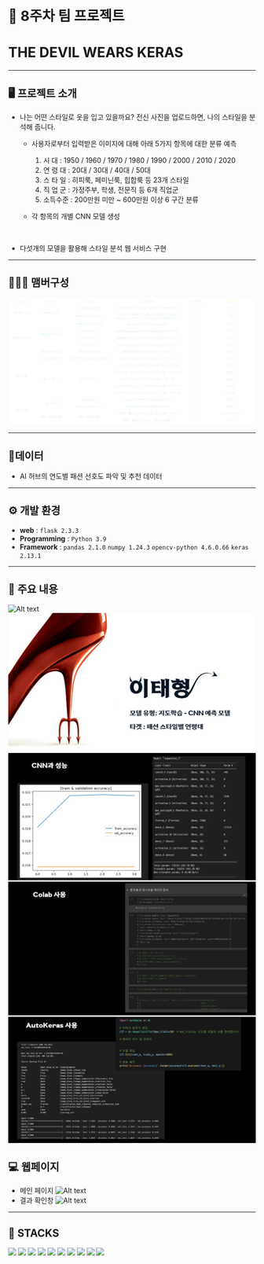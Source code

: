 # 🚩 8주차 팀 프로젝트
# **THE DEVIL WEARS KERAS**
----------------------------------------------------------

## 🖥️ 프로젝트 소개
- 나는 어떤 스타일로 옷을 입고 있을까요? 전신 사진을 업로드하면, 나의 스타일을 분석해 줍니다.
   - 사용자로부터 입력받은 이미지에 대해 아래 5가지 항목에 대한 분류 예측
     1.   시   대   :  1950 / 1960 / 1970 / 1980 / 1990 / 2000 / 2010 / 2020
     2.  연 령 대  :  20대 / 30대 / 40대 / 50대 
     3.  스 타 일  : 히피룩, 페미닌룩, 힙합룩 등 23개 스타일
     4.  직 업 군  : 가정주부, 학생, 전문직 등 6개 직업군
     5. 소득수준 :  200만원 미만 ~ 600만원 이상 6 구간 분류

   - 각 항목의 개별 CNN 모델 생성

<br> 

- 다섯개의 모델을 활용해 스타일 분석 웹 서비스 구현


----------------------------------------------------------


## 🧑‍🤝‍🧑 맴버구성
![Alt text](image.png)


----------------------------------------------------------

## 📂데이터
- AI 허브의 연도별 패션 선호도 파악 및 추천 데이터
----------------------------------------------------------

## ⚙️ 개발 환경
- **web** : `flask 2.3.3`
- **Programming** : `Python 3.9`
- **Framework** : `pandas 2.1.0`  `numpy 1.24.3` `opencv-python 4.6.0.66` `keras 2.13.1`

----------------------------------------------------------
## 📌 주요 내용
![Alt text](image-1.png)
![Alt text](image-2.png)
![Alt text](image-3.png)
![Alt text](image-4.png)
![Alt text](image-5.png)

## 💻 웹페이지
- 메인 페이지
![Alt text](image-6.png)
- 결과 확인창
![Alt text](image-7.png)

----------------------------------------------------------
## 📓 STACKS
 <img src="https://img.shields.io/badge/Python-3776AB?style=for-the-badge&logo=Python&logoColor=white"> <img src="https://img.shields.io/badge/Jupyter-F37626?style=for-the-badge&logo=Jupyter&logoColor=white"> <img src="https://img.shields.io/badge/Pandas-150458?style=for-the-badge&logo=Pandas&logoColor=white"> <img src="https://img.shields.io/badge/html5-E34F26?style=for-the-badge&logo=html5&logoColor=white"> <img src="https://img.shields.io/badge/CSS3-EC407A?style=for-the-badge&logo=CSS3&logoColor=white"> <img src="https://img.shields.io/badge/numpy-013243?style=for-the-badge&logo=numpy&logoColor=white"> <img src="https://img.shields.io/badge/scikitlearn-F7931E?style=for-the-badge&logo=scikitlearn&logoColor=white"> <img src="https://img.shields.io/badge/opencv-EA7E20?style=for-the-badge&logo=opencv&logoColor=white"> <img src="https://img.shields.io/badge/keras-D00000?style=for-the-badge&logo=keras&logoColor=white"> <img src="https://img.shields.io/badge/flask-000000?style=for-the-badge&logo=flask&logoColor=white">

